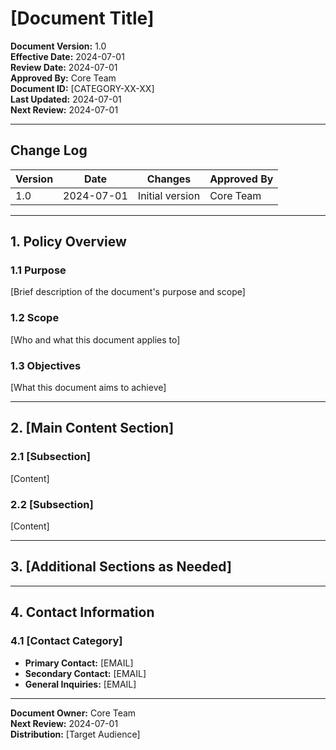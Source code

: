 # [Document Title]

**Document Version:** 1.0  
**Effective Date:** 2024-07-01  
**Review Date:** 2024-07-01  
**Approved By:** Core Team  
**Document ID:** [CATEGORY-XX-XX]  
**Last Updated:** 2024-07-01  
**Next Review:** 2024-07-01

---

## Change Log

| Version | Date | Changes | Approved By |
|---------|------|---------|-------------|
| 1.0 | 2024-07-01 | Initial version | Core Team |

---

## 1. Policy Overview

### 1.1 Purpose
[Brief description of the document's purpose and scope]

### 1.2 Scope
[Who and what this document applies to]

### 1.3 Objectives
[What this document aims to achieve]

---

## 2. [Main Content Section]

### 2.1 [Subsection]
[Content]

### 2.2 [Subsection]
[Content]

---

## 3. [Additional Sections as Needed]

---

## 4. Contact Information

### 4.1 [Contact Category]
- **Primary Contact:** [EMAIL]
- **Secondary Contact:** [EMAIL]
- **General Inquiries:** [EMAIL]

---

**Document Owner:** Core Team  
**Next Review:** 2024-07-01  
**Distribution:** [Target Audience]

